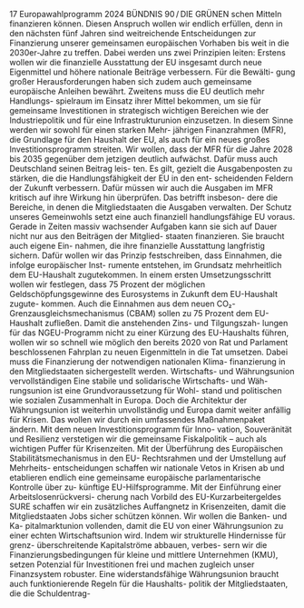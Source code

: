 17
Europawahlprogramm 2024
BÜNDNIS 90 / DIE GRÜNEN 
schen Mitteln finanzieren können. Diesen Anspruch 
wollen wir endlich erfüllen, denn in den nächsten 
fünf Jahren sind weitreichende Entscheidungen zur 
Finanzierung unserer gemeinsamen europäischen 
Vorhaben bis weit in die 2030er-Jahre zu treffen.
Dabei werden uns zwei Prinzipien leiten: Erstens 
wollen wir die finanzielle Ausstattung der EU 
insgesamt durch neue Eigenmittel und höhere 
nationale Beiträge verbessern. Für die Bewälti-
gung großer Herausforderungen haben sich zudem 
auch gemeinsame europäische Anleihen bewährt. 
Zweitens muss die EU deutlich mehr Handlungs-
spielraum im Einsatz ihrer Mittel bekommen, um 
sie für gemeinsame Investitionen in strategisch 
wichtigen Bereichen wie der Industriepolitik und 
für eine Infrastrukturunion einzusetzen. In diesem 
Sinne werden wir sowohl für einen starken Mehr-
jährigen Finanzrahmen (MFR), die Grundlage für 
den Haushalt der EU, als auch für ein neues großes 
Investitionsprogramm streiten.
Wir wollen, dass der MFR für die Jahre 2028 bis 
2035 gegenüber dem jetzigen deutlich aufwächst. 
Dafür muss auch Deutschland seinen Beitrag leis-
ten. Es gilt, gezielt die Ausgabenposten zu stärken, 
die die Handlungsfähigkeit der EU in den ent-
scheidenden Feldern der Zukunft verbessern. Dafür 
müssen wir auch die Ausgaben im MFR kritisch auf 
ihre Wirkung hin überprüfen. Das betrifft insbeson-
dere die Bereiche, in denen die Mitgliedstaaten die 
Ausgaben verwalten.
Der Schutz unseres Gemeinwohls setzt eine auch 
finanziell handlungsfähige EU voraus. Gerade in 
Zeiten massiv wachsender Aufgaben kann sie sich 
auf Dauer nicht nur aus den Beiträgen der Mitglied-
staaten finanzieren. Sie braucht auch eigene Ein-
nahmen, die ihre finanzielle Ausstattung langfristig 
sichern. Dafür wollen wir das Prinzip festschreiben, 
dass Einnahmen, die infolge europäischer Inst-
rumente entstehen, im Grundsatz mehrheitlich 
dem EU-Haushalt zugutekommen. In einem ersten 
Umsetzungsschritt wollen wir festlegen, dass 75 
Prozent der möglichen Geldschöpfungsgewinne des 
Eurosystems in Zukunft dem EU-Haushalt zugute-
kommen. Auch die Einnahmen aus dem neuen CO₂-
Grenzausgleichsmechanismus (CBAM) sollen zu 75 
Prozent dem EU-Haushalt zufließen.
Damit die anstehenden Zins- und Tilgungszah-
lungen für das NGEU-Programm nicht zu einer 
Kürzung des EU-Haushalts führen, wollen wir so 
schnell wie möglich den bereits 2020 von Rat 
und Parlament beschlossenen Fahrplan zu neuen 
Eigenmitteln in die Tat umsetzen. Dabei muss die 
Finanzierung der notwendigen nationalen Klima-
finanzierung in den Mitgliedstaaten sichergestellt 
werden.
Wirtschafts- und Währungsunion 
vervollständigen
Eine stabile und solidarische Wirtschafts- und Wäh-
rungsunion ist eine Grundvoraussetzung für Wohl-
stand und politischen wie sozialen Zusammenhalt 
in Europa. Doch die Architektur der Währungsunion 
ist weiterhin unvollständig und Europa damit 
weiter anfällig für Krisen. Das wollen wir durch ein 
umfassendes Maßnahmenpaket ändern.
Mit dem neuen Investitionsprogramm für Inno-
vation, Souveränität und Resilienz verstetigen wir 
die gemeinsame Fiskalpolitik – auch als wichtigen 
Puffer für Krisenzeiten. Mit der Überführung des 
Europäischen Stabilitätsmechanismus in den EU-
Rechtsrahmen und der Umstellung auf Mehrheits-
entscheidungen schaffen wir nationale Vetos in 
Krisen ab und etablieren endlich eine gemeinsame 
europäische parlamentarische Kontrolle über zu-
künftige EU-Hilfsprogramme.
Mit der Einführung einer Arbeitslosenrückversi-
cherung nach Vorbild des EU-Kurzarbeitergeldes 
SURE schaffen wir ein zusätzliches Auffangnetz in 
Krisenzeiten, damit die Mitgliedstaaten Jobs sicher 
schützen können. Wir wollen die Banken- und Ka-
pitalmarktunion vollenden, damit die EU von einer 
Währungsunion zu einer echten Wirtschaftsunion 
wird. Indem wir strukturelle Hindernisse für grenz-
überschreitende Kapitalströme abbauen, verbes-
sern wir die Finanzierungsbedingungen für kleine 
und mittlere Unternehmen (KMU), setzen Potenzial 
für Investitionen frei und machen zugleich unser 
Finanzsystem robuster.
Eine widerstandsfähige Währungsunion braucht 
auch funktionierende Regeln für die Haushalts-
politik der Mitgliedstaaten, die die Schuldentrag-
